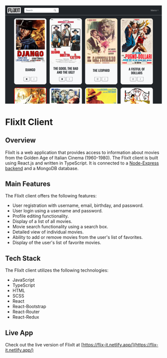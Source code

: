 ![FlixIt screenshot](/src/assets/flixit-app-screenshot-16:10.png)

# FlixIt Client

## Overview

FlixIt is a web application that provides access to information about movies from the Golden Age of Italian Cinema (1960-1980). The FlixIt client is built using React.js and written in TypeScript. It is connected to a [Node-Express backend](https://github.com/marcomarchionni/movie-api) and a MongoDB database.

## Main Features

The FlixIt client offers the following features:

- User registration with username, email, birthday, and password.
- User login using a username and password.
- Profile editing functionality.
- Display of a list of all movies.
- Movie search functionality using a search box.
- Detailed view of individual movies.
- Ability to add or remove movies from the user's list of favorites.
- Display of the user's list of favorite movies.

## Tech Stack

The FlixIt client utilizes the following technologies:

- JavaScript
- TypeScript
- HTML
- SCSS
- React
- React-Bootstrap
- React-Router
- React-Redux

## Live App

Check out the live version of FlixIt at [https://flix-it.netlify.app/](https://flix-it.netlify.app/)
